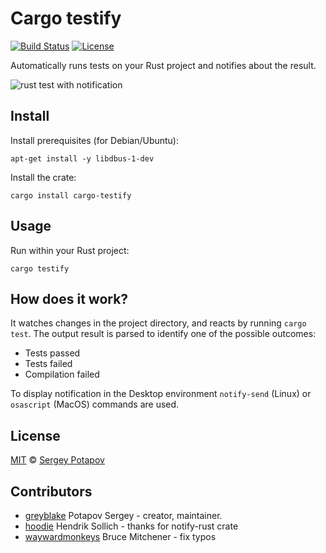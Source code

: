 # Cargo testify

[![Build Status](https://travis-ci.org/greyblake/cargo-testify.svg?branch=master)](https://travis-ci.org/greyblake/cargo-testify)
[![License](https://img.shields.io/badge/license-MIT-blue.svg)](https://raw.githubusercontent.com/greyblake/cargo-testify/master/LICENSE)

Automatically runs tests on your Rust project and notifies about the result.

![rust test with notification](https://raw.githubusercontent.com/greyblake/cargo-testify/master/artifacts/demo.gif)


## Install



Install prerequisites (for Debian/Ubuntu):

```
apt-get install -y libdbus-1-dev
```

Install the crate:

```
cargo install cargo-testify
```

## Usage

Run within your Rust project:

```
cargo testify
```

## How does it work?

It watches changes in the project directory, and reacts by running `cargo test`.
The output result is parsed to identify one of the possible outcomes:
* Tests passed
* Tests failed
* Compilation failed

To display notification in the Desktop environment `notify-send` (Linux) or `osascript` (MacOS) commands are used.

## License

[MIT](https://github.com/greyblake/cargo-testify/blob/master/LICENSE) © [Sergey Potapov](http://greyblake.com/)


## Contributors

- [greyblake](https://github.com/greyblake) Potapov Sergey - creator, maintainer.
- [hoodie](https://github.com/hoodie) Hendrik Sollich - thanks for notify-rust crate
- [waywardmonkeys](https://github.com/waywardmonkeys) Bruce Mitchener - fix typos

